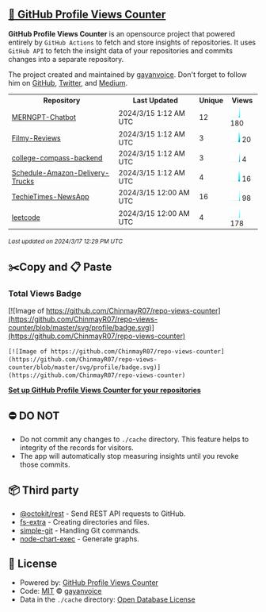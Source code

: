 ## [🚀 GitHub Profile Views Counter](https://github.com/gayanvoice/github-profile-views-counter)
**GitHub Profile Views Counter** is an opensource project that powered entirely by  `GitHub Actions` to fetch and store insights of repositories.
It uses `GitHub API` to fetch the insight data of your repositories and commits changes into a separate repository.

The project created and maintained by [gayanvoice](https://github.com/gayanvoice). Don't forget to follow him on [GitHub](https://github.com/gayanvoice), [Twitter](https://twitter.com/gayanvoice), and [Medium](https://gayanvoice.medium.com/).

<table>
	<tr>
		<th>
			Repository
		</th>
		<th>
			Last Updated
		</th>
		<th>
			Unique
		</th>
		<th>
			Views
		</th>
	</tr>
	<tr>
		<td>
			<a href="https://github.com/ChinmayR07/repo-views-counter/tree/master/readme/755430606/year.md">
				MERNGPT-Chatbot
			</a>
		</td>
		<td>
			2024/3/15 1:12 AM UTC
		</td>
		<td>
			12
		</td>
		<td>
			<img alt="Response time graph" src="https://github.com/ChinmayR07/repo-views-counter/raw/master/graph/755430606/small/year.png" height="20"> 180
		</td>
	</tr>
	<tr>
		<td>
			<a href="https://github.com/ChinmayR07/repo-views-counter/tree/master/readme/762888706/year.md">
				Filmy-Reviews
			</a>
		</td>
		<td>
			2024/3/15 1:12 AM UTC
		</td>
		<td>
			3
		</td>
		<td>
			<img alt="Response time graph" src="https://github.com/ChinmayR07/repo-views-counter/raw/master/graph/762888706/small/year.png" height="20"> 20
		</td>
	</tr>
	<tr>
		<td>
			<a href="https://github.com/ChinmayR07/repo-views-counter/tree/master/readme/636031273/year.md">
				college-compass-backend
			</a>
		</td>
		<td>
			2024/3/15 1:12 AM UTC
		</td>
		<td>
			3
		</td>
		<td>
			<img alt="Response time graph" src="https://github.com/ChinmayR07/repo-views-counter/raw/master/graph/636031273/small/year.png" height="20"> 4
		</td>
	</tr>
	<tr>
		<td>
			<a href="https://github.com/ChinmayR07/repo-views-counter/tree/master/readme/722764521/year.md">
				Schedule-Amazon-Delivery-Trucks
			</a>
		</td>
		<td>
			2024/3/15 1:12 AM UTC
		</td>
		<td>
			4
		</td>
		<td>
			<img alt="Response time graph" src="https://github.com/ChinmayR07/repo-views-counter/raw/master/graph/722764521/small/year.png" height="20"> 16
		</td>
	</tr>
	<tr>
		<td>
			<a href="https://github.com/ChinmayR07/repo-views-counter/tree/master/readme/758588570/year.md">
				TechieTimes-NewsApp
			</a>
		</td>
		<td>
			2024/3/15 12:00 AM UTC
		</td>
		<td>
			16
		</td>
		<td>
			<img alt="Response time graph" src="https://github.com/ChinmayR07/repo-views-counter/raw/master/graph/758588570/small/year.png" height="20"> 98
		</td>
	</tr>
	<tr>
		<td>
			<a href="https://github.com/ChinmayR07/repo-views-counter/tree/master/readme/579669353/year.md">
				leetcode
			</a>
		</td>
		<td>
			2024/3/15 12:00 AM UTC
		</td>
		<td>
			4
		</td>
		<td>
			<img alt="Response time graph" src="https://github.com/ChinmayR07/repo-views-counter/raw/master/graph/579669353/small/year.png" height="20"> 178
		</td>
	</tr>
</table>

<small><i>Last updated on 2024/3/17 12:29 PM UTC</i></small>

## ✂️Copy and 📋 Paste
### Total Views Badge
[![Image of https://github.com/ChinmayR07/repo-views-counter](https://github.com/ChinmayR07/repo-views-counter/blob/master/svg/profile/badge.svg)](https://github.com/ChinmayR07/repo-views-counter)

```readme
[![Image of https://github.com/ChinmayR07/repo-views-counter](https://github.com/ChinmayR07/repo-views-counter/blob/master/svg/profile/badge.svg)](https://github.com/ChinmayR07/repo-views-counter)
```
[**Set up GitHub Profile Views Counter for your repositories**](https://github.com/gayanvoice/github-profile-views-counter)
## ⛔ DO NOT
- Do not commit any changes to `./cache` directory. This feature helps to integrity of the records for visitors.
- The app will automatically stop measuring insights until you revoke those commits.
## 📦 Third party

- [@octokit/rest](https://www.npmjs.com/package/@octokit/rest) - Send REST API requests to GitHub.
- [fs-extra](https://www.npmjs.com/package/fs-extra) - Creating directories and files.
- [simple-git](https://www.npmjs.com/package/simple-git) - Handling Git commands.
- [node-chart-exec](https://www.npmjs.com/package/node-chart-exec) - Generate graphs.
## 📄 License
- Powered by: [GitHub Profile Views Counter](https://github.com/gayanvoice/github-profile-views-counter)
- Code: [MIT](./LICENSE) © [gayanvoice](https://github.com/gayanvoice)
- Data in the `./cache` directory: [Open Database License](https://opendatacommons.org/licenses/odbl/1-0/)